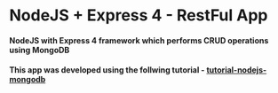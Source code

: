# NodeJS + Express 4 - RestFul App

#### NodeJS with Express 4 framework which performs CRUD operations using MongoDB
#### This app was developed using the follwing tutorial - [tutorial-nodejs-mongodb](https://scotch.io/tutorials/build-a-restful-api-using-node-and-express-4)
